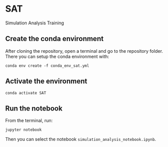 # SAT
Simulation Analysis Training

## Create the conda environment

After cloning the repository, open a terminal and go to the repository folder. There you can setup the conda environment with:

```
conda env create -f conda_env_sat.yml
```

## Activate the environment

```
conda activate SAT
```

## Run the notebook

From the terminal, run:

```
jupyter notebook
```

Then you can select the notebook ```simulation_analysis_notebook.ipynb```.
